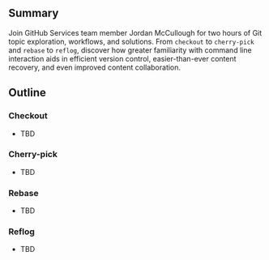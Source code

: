 ## Summary

Join GitHub Services team member Jordan McCullough for two hours of Git topic exploration, workflows, and solutions. From `checkout` to `cherry-pick` and `rebase` to `reflog`, discover how greater familiarity with command line interaction aids in efficient version control, easier-than-ever content recovery, and even improved content collaboration.

## Outline

### Checkout
- TBD

### Cherry-pick
- TBD

### Rebase
- TBD

### Reflog
- TBD

